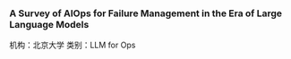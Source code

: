### A Survey of AIOps for Failure Management in the Era of Large Language Models

机构：北京大学
类别：LLM for Ops
